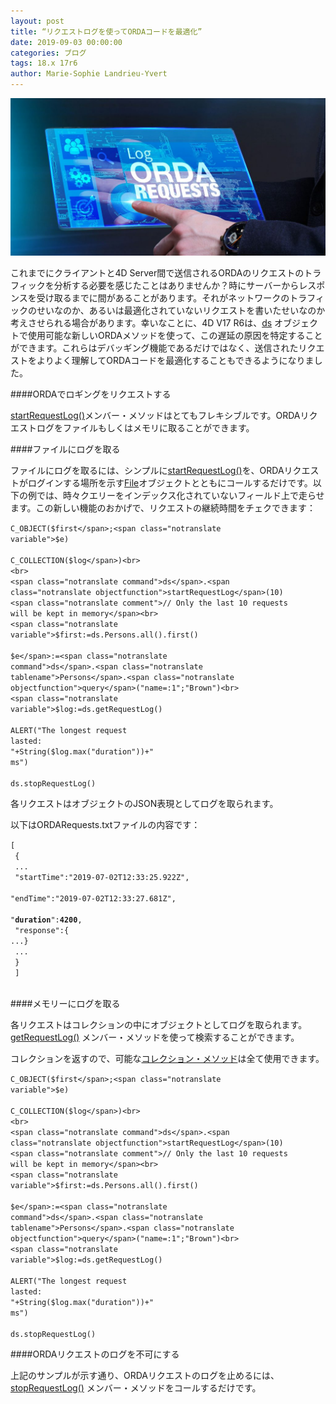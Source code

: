 ```yaml
---
layout: post
title: “リクエストログを使ってORDAコードを最適化”
date: 2019-09-03 00:00:00
categories: ブログ
tags: 18.x 17r6
author: Marie-Sophie Landrieu-Yvert
---
```


![logOrdaRequests—blanc-1024x512](/images/blog/03/logOrdaRequests-blanc-1024x512.jpg)

これまでにクライアントと4D Server間で送信されるORDAのリクエストのトラフィックを分析する必要を感じたことはありませんか？時にサーバーからレスポンスを受け取るまでに間があることがあります。それがネットワークのトラフィックのせいなのか、あるいは最適化されていないリクエストを書いたせいなのか考えさせられる場合があります。幸いなことに、4D V17 R6は、<a href="https://doc.4d.com/4Dv17R6/4D/17-R6/ds.301-4311854.ja.html"><span class="notranslate command">ds</span></a> オブジェクトで使用可能な新しいORDAメソッドを使って、この遅延の原因を特定することができます。これらはデバッギング機能であるだけではなく、送信されたリクエストをよりよく理解してORDAコードを最適化することもできるようになりました。


####ORDAでロギングをリクエストする

<a href="https://doc.4d.com/4Dv17R6/4D/17-R6/dsstartRequestLog.305-4385066.ja.html"><span class="notranslate command">startRequestLog()</span></a>メンバー・メソッドはとてもフレキシブルです。ORDAリクエストログをファイルもしくはメモリに取ることができます。

####ファイルにログを取る

ファイルにログを取るには、シンプルに<a href="https://doc.4d.com/4Dv17R6/4D/17-R6/dsstartRequestLog.305-4385066.ja.html"><span class="notranslate command">startRequestLog()</span></a>を、ORDAリクエストがログインする場所を示す<a href="https://doc.4d.com/4Dv17R6/4D/17-R6/File.301-4311959.ja.html"><span class="notranslate command">File</span></a>オブジェクトとともにコールするだけです。以下の例では、時々クエリーをインデックス化されていないフィールド上で走らせます。この新しい機能のおかげで、リクエストの継続時間をチェクできます：

<code><span class="notranslate command">C_OBJECT</span>(<span class="notranslate variable">$first</span>;<span class="notranslate variable">$e</span>)<br>
<span class="notranslate command">C_COLLECTION</span>(<span class="notranslate variable">$log</span>)<br>
<br>
<span class="notranslate command">ds</span>.<span class="notranslate objectfunction">startRequestLog</span>(10) <span class="notranslate comment">// Only the last 10 requests will be kept in memory</span><br>
<span class="notranslate variable">$first</span>:=<span class="notranslate command">ds</span>.<span class="notranslate tablename">Persons</span>.<span class="notranslate objectfunction">all</span>().<span class="notranslate objectfunction">first</span>()<br>
<span class="notranslate variable">$e</span>:=<span class="notranslate command">ds</span>.<span class="notranslate tablename">Persons</span>.<span class="notranslate objectfunction">query</span>("name=:1";"Brown")<br>
<span class="notranslate variable">$log</span>:=<span class="notranslate command">ds</span>.<span class="notranslate objectfunction">getRequestLog</span>()<br>
<span class="notranslate command">ALERT</span>("The longest request lasted: "+<span class="notranslate command">String</span>(<span class="notranslate variable">$log</span>.<span class="notranslate objectfunction">max</span>("duration"))+" ms")<br>
<span class="notranslate command">ds</span>.<span class="notranslate objectfunction">stopRequestLog</span>()</code>

各リクエストはオブジェクトのJSON表現としてログを取られます。

以下はORDARequests.txtファイルの内容です：

<code>[<br>
{<br>
...<br>
"startTime":"2019-07-02T12:33:25.922Z",<br>
"endTime":"2019-07-02T12:33:27.681Z",<br>
"<strong>duration</strong>":<strong>4200</strong>,<br>
"response":{ ...}<br>
...<br>
}<br>
]<br>
</code>

####メモリーにログを取る

各リクエストはコレクションの中にオブジェクトとしてログを取られます。<a href="https://doc.4d.com/4Dv17R6/4D/17-R6/dsgetRequestLog.305-4385266.ja.html"><span class="notranslate command">getRequestLog()</span></a> メンバー・メソッドを使って検索することができます。

コレクションを返すので、可能な<a href="https://blog.4d.com/a-wide-range-of-possibilities-to-manage-your-collections/">コレクション・メソッド</a>は全て使用できます。

<code><span class="notranslate command">C_OBJECT</span>(<span class="notranslate variable">$first</span>;<span class="notranslate variable">$e</span>)<br>
<span class="notranslate command">C_COLLECTION</span>(<span class="notranslate variable">$log</span>)<br>
<br>
<span class="notranslate command">ds</span>.<span class="notranslate objectfunction">startRequestLog</span>(10) <span class="notranslate comment">// Only the last 10 requests will be kept in memory</span><br>
<span class="notranslate variable">$first</span>:=<span class="notranslate command">ds</span>.<span class="notranslate tablename">Persons</span>.<span class="notranslate objectfunction">all</span>().<span class="notranslate objectfunction">first</span>()<br>
<span class="notranslate variable">$e</span>:=<span class="notranslate command">ds</span>.<span class="notranslate tablename">Persons</span>.<span class="notranslate objectfunction">query</span>("name=:1";"Brown")<br>
<span class="notranslate variable">$log</span>:=<span class="notranslate command">ds</span>.<span class="notranslate objectfunction">getRequestLog</span>()<br>
<span class="notranslate command">ALERT</span>("The longest request lasted: "+<span class="notranslate command">String</span>(<span class="notranslate variable">$log</span>.<span class="notranslate objectfunction">max</span>("duration"))+" ms")<br>
<span class="notranslate command">ds</span>.<span class="notranslate objectfunction">stopRequestLog</span>()</code>

####ORDAリクエストのログを不可にする

上記のサンプルが示す通り、ORDAリクエストのログを止めるには、<a href="https://doc.4d.com/4Dv17R6/4D/17-R6/dsstopRequestLog.305-4385232.en.html"><span class="notranslate command">stopRequestLog()</span></a> メンバー・メソッドをコールするだけです。
